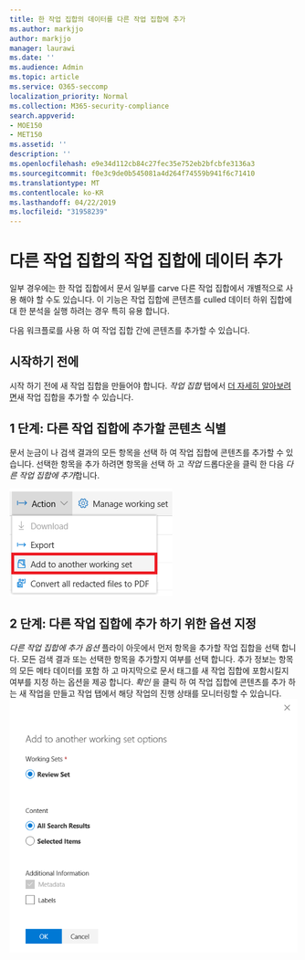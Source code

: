 ```yaml
---
title: 한 작업 집합의 데이터를 다른 작업 집합에 추가
ms.author: markjjo
author: markjjo
manager: laurawi
ms.date: ''
ms.audience: Admin
ms.topic: article
ms.service: O365-seccomp
localization_priority: Normal
ms.collection: M365-security-compliance
search.appverid:
- MOE150
- MET150
ms.assetid: ''
description: ''
ms.openlocfilehash: e9e34d112cb84c27fec35e752eb2bfcbfe3136a3
ms.sourcegitcommit: f0e3c9de0b545081a4d264f74559b941f6c71410
ms.translationtype: MT
ms.contentlocale: ko-KR
ms.lasthandoff: 04/22/2019
ms.locfileid: "31958239"
---
```

# <a name="add-data-to-a-working-set-from-another-working-set"></a>다른 작업 집합의 작업 집합에 데이터 추가
일부 경우에는 한 작업 집합에서 문서 일부를 carve 다른 작업 집합에서 개별적으로 사용 해야 할 수도 있습니다.  이 기능은 작업 집합에 콘텐츠를 culled 데이터 하위 집합에 대 한 분석을 실행 하려는 경우 특히 유용 합니다.

다음 워크플로를 사용 하 여 작업 집합 간에 콘텐츠를 추가할 수 있습니다.

## <a name="before-you-start"></a>시작하기 전에
시작 하기 전에 새 작업 집합을 만들어야 합니다.  *작업 집합* 탭에서 [더 자세히 알아보려면](https://docs.microsoft.com/en-us/office365/securitycompliance/compliance20/managing-working-sets)새 작업 집합을 추가할 수 있습니다.

## <a name="step-1-identify-content-to-add-to-another-working-set"></a>1 단계: 다른 작업 집합에 추가할 콘텐츠 식별
문서 눈금이 나 검색 결과의 모든 항목을 선택 하 여 작업 집합에 콘텐츠를 추가할 수 있습니다.  선택한 항목을 추가 하려면 항목을 선택 하 고 *작업* 드롭다운을 클릭 한 다음 *다른 작업 집합에 추가*합니다.

![다른 작업 집합에 추가](../media/64f2a4d4-eba3-4ab3-a3ba-d519feea3142.png)

## <a name="step-2-specify-options-for-adding-to-another-workings-set"></a>2 단계: 다른 작업 집합에 추가 하기 위한 옵션 지정
*다른 작업 집합에 추가 옵션* 플라이 아웃에서 먼저 항목을 추가할 작업 집합을 선택 합니다.  모든 검색 결과 또는 선택한 항목을 추가할지 여부를 선택 합니다.  추가 정보는 항목의 모든 메타 데이터를 포함 하 고 마지막으로 문서 태그를 새 작업 집합에 포함시킬지 여부를 지정 하는 옵션을 제공 합니다.  *확인* 을 클릭 하 여 작업 집합에 콘텐츠를 추가 하는 새 작업을 만들고 작업 탭에서 해당 작업의 진행 상태를 모니터링할 수 [](https://docs.microsoft.com/en-us/office365/securitycompliance/compliance20/managing-jobs-ediscovery20) 있습니다. ![다른 작업 집합에 추가](../media/6440ee44-68fd-44d7-b43a-3a477345525c.png)
